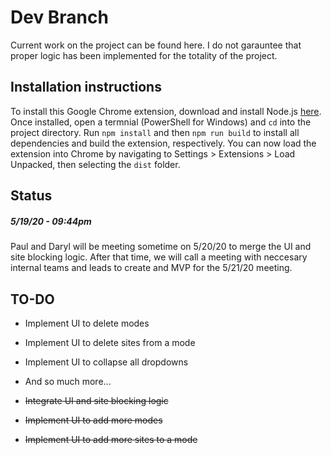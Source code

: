 # Dev Branch
Current work on the project can be found here. I do not garauntee that proper logic has been implemented for the totality of the project.

## Installation instructions
To install this Google Chrome extension, download and install Node.js [here](https://nodejs.org/en/). Once installed, open a termnial (PowerShell for Windows) and `cd` into the project directory. Run `npm install` and then `npm run build` to install all dependencies and build the extension, respectively. You can now load the extension into Chrome by navigating to Settings > Extensions > Load Unpacked, then selecting the `dist` folder.


## Status
##### *5/19/20 - 09:44pm*
Paul and Daryl will be meeting sometime on 5/20/20 to merge the UI and site blocking logic. After that time, we will call a meeting with neccesary internal teams and leads to create and MVP for the 5/21/20 meeting.

## TO-DO
  * Implement UI to delete modes
  * Implement UI to delete sites from a mode
  * Implement UI to collapse all dropdowns 
  * And so much more...

  * ~~Integrate UI and site blocking logic~~
  * ~~Implement UI to add more modes~~
  * ~~Implement UI to add more sites to a mode~~
